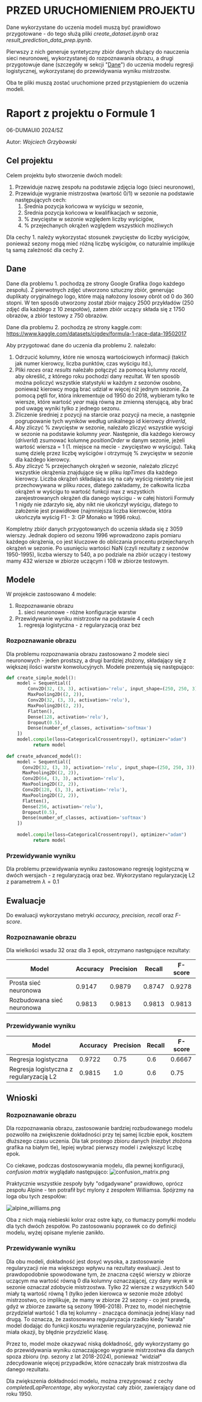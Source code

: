 # PRZED URUCHOMIENIEM PROJEKTU

Dane wykorzystane do uczenia modeli muszą być prawidłowo przygotowane - do tego służą pliki *create_dataset.ipynb* oraz *result_prediction_data_prep.ipynb*. 

Pierwszy z nich generuje syntetyczny zbiór danych służący do nauczenia sieci neuronowej, wykorzystanej do rozpoznawania obrazu, a drugi przygotowuje dane (szczegóły w sekcji "[Dane](#Dane)") do uczenia modelu regresji logistycznej, wykorzystanej do przewidywania wyniku mistrzostw. 

Oba te pliki muszą zostać uruchomione przed przystąpieniem do uczenia modeli.

# Raport z projektu o Formule 1  
  
06-DUMAUI0 2024/SZ  
  
Autor: *Wojciech Grzybowski*  
  
## Cel projektu  
Celem projektu było stworzenie dwóch modeli:  
  
1. Przewiduje nazwę zespołu na podstawie zdjęcia logo (sieci neuronowe),  
2. Przewiduje wygranie mistrzostwa (wartość 0/1) w sezonie na podstawie następujących cech:  
    1. Średnia pozycja końcowa w wyścigu w sezonie,  
    2. Średnia pozycja końcowa w kwalifikacjach w sezonie,  
    3. % zwycięstw w sezonie względem liczby wyścigów,  
    4. % przejechanych okrążeń względem wszystkich możliwych  
  
Dla cechy 1. należy wykorzystać stosunek zwycięstw do liczby wyścigów, ponieważ sezony mogą mieć różną liczbę wyścigów, co naturalnie implikuje tą samą zależność dla cechy 2.  
  
## Dane  
Dane dla problemu 1. pochodzą ze strony Google Grafika (logo każdego zespołu). Z pierwotnych zdjęć utworzono sztuczny zbiór, generując duplikaty oryginalnego logo, które mają nałożony losowy obrót od 0 do 360 stopni. W ten sposób utworzony został zbiór mający 2500 przykładów (250 zdjęć dla każdego z 10 zespołów), zatem zbiór uczący składa się z 1750 obrazów, a zbiór testowy z 750 obrazów.
  
Dane dla problemu 2. pochodzą ze strony kaggle.com: https://www.kaggle.com/datasets/cjgdev/formula-1-race-data-19502017  
  
Aby przygotować dane do uczenia dla problemu 2. należało:  
1. Odrzucić kolumny, które nie wnoszą wartościowych informacji (takich jak numer kierowcy, liczba punktów, czas wyścigu itd.),  
2. Pliki *races* oraz *results* należało połączyć za pomocą kolumny *raceId*, aby określić, z którego roku pochodzi dany rezultat. W ten sposób można policzyć wszystkie statystyki w każdym z sezonów osobno, ponieważ kierowcy mogą brać udział w więcej niż jednym sezonie. Za pomocą pętli for, która inkrementuje od 1950 do 2018, wybieram tylko te wiersze, które wartość *year* mają równą ze zmienną sterującą, aby brać pod uwagę wyniki tylko z jednego sezonu.  
3. Zliczenie średniej z pozycji na starcie oraz pozycji na mecie, a następnie pogrupowanie tych wyników według unikalnego id kierowcy *driverId*,  
6. Aby zliczyć % zwycięstw w sezonie, należało zliczyć wszystkie wyścigi w sezonie na podstawie kolumny *year*. Następnie, dla każdego kierowcy (*driverId*) zsumować kolumnę *positionOrder* w danym sezonie, jeżeli wartość wiersza = 1 (1. miejsce na mecie - zwycięstwo w wyścigu). Taką sumę dzielę przez liczbę wyścigów i otrzymuję % zwycięstw w sezonie dla każdego kierowcy.  
7. Aby zliczyć % przejechanych okrążeń w sezonie, należało zliczyć wszystkie okrążenia znajdujące się w pliku *lapTimes* dla każdego kierowcy. Liczba okrążeń składająca się na cały wyścig niestety nie jest przechowywana w pliku *races*, dlatego zakładamy, że całkowita liczba okrążeń w wyścigu to wartość funkcji max z wszystkich zarejestrowanych okrążeń dla danego wyścigu - w całej historii Formuły 1 nigdy nie zdarzyło się, aby nikt nie ukończył wyścigu, dlatego to założenie jest prawidłowe (najmniejsza liczba kierowców, która ukończyła wyścig F1 - 3: GP Monako w 1996 roku).  
  
Kompletny zbiór danych przygotowanych do uczenia składa się z 3059 wierszy. Jednak dopiero od sezonu 1996 wprowadzono zapis pomiaru każdego okrążenia, co jest kluczowe do obliczania procentu przejechanych okrążeń w sezonie. Po usunięciu wartości NaN (czyli rezultaty z sezonów 1950-1995), liczba wierszy to 540, a po podziale na zbiór uczący i testowy mamy 432 wiersze w zbiorze uczącym i 108 w zbiorze testowym.
  
## Modele  
W projekcie zastosowano 4 modele:  
1. Rozpoznawanie obrazu  
    1. sieci neuronowe - różne konfiguracje warstw  
2. Przewidywanie wyniku mistrzostw na podstawie 4 cech  
    1. regresja logistyczna - z regularyzacją oraz bez  
      

<div style="page-break-after: always;"></div>

### Rozpoznawanie obrazu  
  
Dla problemu rozpoznawania obrazu zastosowano 2 modele sieci neuronowych - jeden prostszy, a drugi bardziej złożony, składający się z większej ilości warstw konwolucyjnych. Modele prezentują się następująco:  
  
```python  
def create_simple_model():    
    model = Sequential([    
        Conv2D(32, (3, 3), activation='relu', input_shape=(250, 250, 3)),    
        MaxPooling2D((2, 2)),    
        Conv2D(32, (3, 3), activation='relu'),    
        MaxPooling2D((2, 2)),    
        Flatten(),    
        Dense(128, activation='relu'),    
        Dropout(0.5),    
        Dense(number_of_classes, activation='softmax')  
    ])        
    model.compile(loss=CategoricalCrossentropy(), optimizer="adam")  
          return model    
    
def create_advanced_model():    
    model = Sequential([    
      Conv2D(32, (3, 3), activation='relu', input_shape=(250, 250, 3)),    
      MaxPooling2D((2, 2)),    
      Conv2D(64, (3, 3), activation='relu'),    
      MaxPooling2D((2, 2)),    
      Conv2D(128, (3, 3), activation='relu'),    
      MaxPooling2D((2, 2)),    
      Flatten(),    
      Dense(256, activation='relu'),    
      Dropout(0.5),    
      Dense(number_of_classes, activation='softmax')    
    ])    
        
    model.compile(loss=CategoricalCrossentropy(), optimizer="adam")  
          return model  
```  
  
### Przewidywanie wyniku  
  
Dla problemu przewidywania wyniku zastosowano regresję logistyczną w dwóch wersjach - z regularyzacją oraz bez. Wykorzystano regularyzację L2 z parametrem $\lambda = 0.1$   
  
## Ewaluacje  
  
Do ewaluacji wykorzystano metryki *accuracy, precision, recall* oraz *F-score*.  
  
### Rozpoznawanie obrazu  
  
Dla wielkości wsadu 32 oraz dla 3 epok, otrzymano następujące rezultaty:  
  
| **Model**                  | **Accuracy** | **Precision** | **Recall** | **F-score** |
| -------------------------- | ------------ | ------------- | ---------- | ----------- |
| Prosta sieć neuronowa      | 0.9147       | 0.9879        | 0.8747     | 0.9278      |
| Rozbudowana sieć neuronowa | 0.9813       | 0.9813        | 0.9813     | 0.9813      |
  
### Przewidywanie wyniku  

| Model                                   | Accuracy | Precision | Recall | F-score |
| --------------------------------------- | -------- | --------- | ------ | ------- |
| Regresja logistyczna                    | 0.9722   | 0.75      | 0.6    | 0.6667  |
| Regresja logistyczna z regularyzacją L2 | 0.9815   | 1.0       | 0.6    | 0.75    |
  
## Wnioski  
  
### Rozpoznawanie obrazu  
  
Dla rozpoznawania obrazu, zastosowanie bardziej rozbudowanego modelu pozwoliło na zwiększenie dokładności przy tej samej liczbie epok, kosztem dłuższego czasu uczenia. Dla tak prostego zbioru danych (niezbyt złożona grafika na białym tle), lepiej wybrać pierwszy model i zwiększyć liczbę epok.  
  
Co ciekawe, podczas dostosowywania modelu, dla pewnej konfiguracji, _confusion matrix_ wyglądało następująco: ![confusion_matrix.png](confusion_matrix.png)  
  
Praktycznie wszystkie zespoły były "odgadywane" prawidłowo, oprócz zespołu Alpine - ten potrafił być mylony z zespołem Williamsa. Spójrzmy na loga obu tych zespołów:  
  
![alpine_williams.png](alpine_williams.png)  
  
Oba z nich mają niebieski kolor oraz ostre kąty, co tłumaczy pomyłki modelu dla tych dwóch zespołów. Po zastosowaniu poprawek co do definicji modelu, wyżej opisane mylenie zanikło.

### Przewidywanie wyniku

Dla obu modeli, dokładność jest dosyć wysoka, a zastosowanie regularyzacji nie ma większego wpływu na rezultaty ewaluacji. Jest to prawdopodobnie spowodowane tym, że znaczna część wierszy w zbiorze uczącym ma wartość równą 0 dla kolumny oznaczającej, czy dany wynik w sezonie oznaczał zdobycie mistrzostwa. Tylko 22 wiersze z wszystkich 540 miały tą wartość równą 1 (tylko jeden kierowca w sezonie może zdobyć mistrzostwo, co implikuje, że mamy w zbiorze 22 sezony - co jest prawdą, gdyż w zbiorze zawarte są sezony 1996-2018). Przez to, model niechętnie przydzielał wartość 1 dla tej kolumny - znacząca dominacja jednej klasy nad drugą. To oznacza, że zastosowana regularyzacja rzadko kiedy "karała" model dodając do funkcji kosztu wyrażenie regularyzacyjne, ponieważ nie miała okazji, by błędnie przydzielić klasę.

Przez to, model może okazywać niską dokładność, gdy wykorzystamy go do przewidywania wyniku oznaczającego wygranie mistrzostwa dla danych spoza zbioru (np. sezony z lat 2018-2024), ponieważ "widział" zdecydowanie więcej przypadków, które oznaczały brak mistrzostwa dla danego rezultatu. 

Dla zwiększenia dokładności modelu, można zrezygnować z cechy *completedLapPercentage*, aby wykorzystać cały zbiór, zawierający dane od roku 1950.
